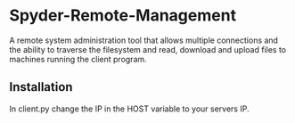 # Spyder-Remote-Management
A remote system administration tool that allows multiple connections and the ability to traverse the filesystem and read, download and upload files to machines running the client program.

## Installation
In client.py change the IP in the HOST variable to your servers IP.
